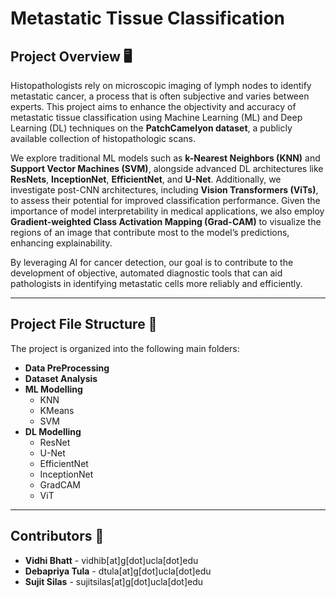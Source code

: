 # **Metastatic Tissue Classification**

## **Project Overview 🖥️**
Histopathologists rely on microscopic imaging of lymph nodes to identify metastatic cancer, a process that is often subjective and varies between experts. This project aims to enhance the objectivity and accuracy of metastatic tissue classification using Machine Learning (ML) and Deep Learning (DL) techniques on the **PatchCamelyon dataset**, a publicly available collection of histopathologic scans.

We explore traditional ML models such as **k-Nearest Neighbors (KNN)** and **Support Vector Machines (SVM)**, alongside advanced DL architectures like **ResNets**, **InceptionNet**, **EfficientNet**, and **U-Net**. Additionally, we investigate post-CNN architectures, including **Vision Transformers (ViTs)**, to assess their potential for improved classification performance. Given the importance of model interpretability in medical applications, we also employ **Gradient-weighted Class Activation Mapping (Grad-CAM)** to visualize the regions of an image that contribute most to the model’s predictions, enhancing explainability.

By leveraging AI for cancer detection, our goal is to contribute to the development of objective, automated diagnostic tools that can aid pathologists in identifying metastatic cells more reliably and efficiently.

---

## **Project File Structure 📁**

The project is organized into the following main folders:

- **Data PreProcessing**
- **Dataset Analysis**
- **ML Modelling**
  - KNN
  - KMeans
  - SVM
- **DL Modelling**
  - ResNet
  - U-Net
  - EfficientNet
  - InceptionNet
  - GradCAM
  - ViT

---

## **Contributors 💫**

- **Vidhi Bhatt** - vidhib[at]g[dot]ucla[dot]edu
- **Debapriya Tula** - dtula[at]g[dot]ucla[dot]edu
- **Sujit Silas** - sujitsilas[at]g[dot]ucla[dot]edu
